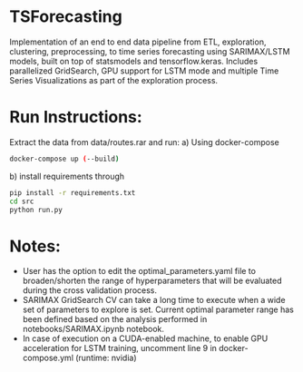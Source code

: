 # TSForecasting
Implementation of an end to end data pipeline from ETL, exploration, clustering, preprocessing, to time series forecasting using SARIMAX/LSTM models, built on top of statsmodels and tensorflow.keras.
Includes parallelized GridSearch, GPU support for LSTM mode and multiple Time Series Visualizations as part of the exploration process.

# Run Instructions:
Extract the data from data/routes.rar and run:
a) Using docker-compose
```sh
docker-compose up (--build)
```
b) install requirements through
```sh
pip install -r requirements.txt
cd src
python run.py
```


# Notes:
- User has the option to edit the optimal_parameters.yaml file to broaden/shorten the range of hyperparameters that will be evaluated during the cross validation process.
- SARIMAX GridSearch CV can take a long time to execute when a wide set of parameters to explore is set. Current optimal parameter range has been defined based on the analysis performed in notebooks/SARIMAX.ipynb notebook. 
- In case of execution on a CUDA-enabled machine, to enable GPU acceleration for LSTM training, uncomment line 9 in docker-compose.yml (runtime: nvidia)
